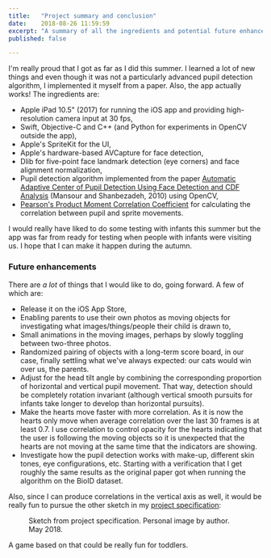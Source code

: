 ```yaml
---
title:   "Project summary and conclusion"
date:    2018-08-26 11:59:59
excerpt: "A summary of all the ingredients and potential future enhancements"
published: false

---
```

I'm really proud that I got as far as I did this summer. I learned a lot of
new things and even though it was not a particularly advanced pupil detection
algorithm, I implemented it myself from a paper. Also, the app actually works!
The ingredients are:

* Apple iPad 10.5" (2017) for running the iOS app and providing
  high-resolution camera input at 30 fps,
* Swift, Objective-C and C++ (and Python for experiments in OpenCV
  outside the app),
* Apple's SpriteKit for the UI,
* Apple's hardware-based AVCapture for face detection,
* Dlib for five-point face landmark detection (eye corners) and face
  alignment normalization,
* Pupil detection algorithm implemented from the paper
 [Automatic Adaptive Center of Pupil Detection Using Face Detection and CDF Analysis](http://www.iaeng.org/publication/IMECS2010/IMECS2010_pp130-133.pdf)
(Mansour and Shanbezadeh, 2010) using OpenCV,
* [Pearson's Product Moment Correlation Coefficient](https://en.wikipedia.org/wiki/Pearson_correlation_coefficient)
  for calculating the correlation between pupil and sprite movements.

I would really have liked to do some testing with infants this summer but
the app was far from ready for testing when people with infants were visiting
us. I hope that I can make it happen during the autumn.

### Future enhancements
There are *a lot* of things that I would like to do, going forward. A few
of which are:

* Release it on the iOS App Store,
* Enabling parents to use their own photos as moving objects for investigating
  what images/things/people their child is drawn to,
* Small animations in the moving images, perhaps by slowly toggling between
  two-three photos.
* Randomized pairing of objects with a long-term score board, in our case,
  finally settling what we've always expected: our cats would win over us,
  the parents.
* Adjust for the head tilt angle by combining the corresponding proportion
  of horizontal and vertical pupil movement. That way, detection should be
  completely rotation invariant (although vertical smooth pursuits for infants
  take longer to develop than horizontal pursuits).
* Make the hearts move faster with more correlation. As it is now the
  hearts only move when average correlation over the last 30 frames is at
  least 0.7. I use correlation to control opacity for the hearts indicating
  that the user is following the moving objects so it is unexpected that
  the hearts are not moving at the same time that the indicators are showing.
* Investigate how the pupil detection works with make-up, different skin
  tones, eye configurations, etc. Starting with a verification that I get
  roughly the same results as the original paper got when running the
  algorithm on the BioID dataset.

Also, since I can produce correlations in the vertical axis as well, it
would be really fun to pursue the other sketch in my
[project specification](https://lemonad.github.io/ui-for-infants/assets/pdf/jonas-nockert-specification-20180525.pdf):

<figure>
  <img src="{{ site.url }}{{ site.baseurl }}/assets/images/ipad-app-alt.png" alt="">
  <figcaption>Sketch from project specification. Personal image by author. May 2018.</figcaption>
</figure>

A game based on that could be really fun for toddlers.
